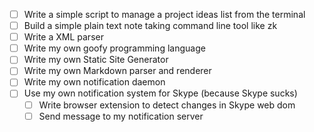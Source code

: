 - [ ] Write a simple script to manage a project ideas list from the terminal
- [ ] Build a simple plain text note taking command line tool like zk
- [ ] Write a XML parser
- [ ] Write my own goofy programming language
- [ ] Write my own Static Site Generator
- [ ] Write my own Markdown parser and renderer
- [ ] Write my own notification daemon
- [ ] Use my own notification system for Skype (because Skype sucks)
    - [ ] Write browser extension to detect changes in Skype web dom
    - [ ] Send message to my notification server
